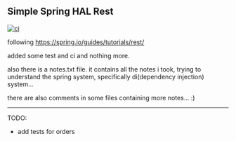 ## Simple Spring HAL Rest

[![ci](https://github.com/siddhantkumarupmanyu/Simple-Spring-HAL-Rest/actions/workflows/ci.yml/badge.svg)](https://github.com/siddhantkumarupmanyu/Simple-Spring-HAL-Rest/actions/workflows/ci.yml)

following 
https://spring.io/guides/tutorials/rest/

added some test and ci and nothing more.

also there is a notes.txt file. it contains all the notes i took, trying to understand the spring system, specifically di(dependency injection) system...

there are also comments in some files containing more notes... :)

---
TODO:
- add tests for orders
